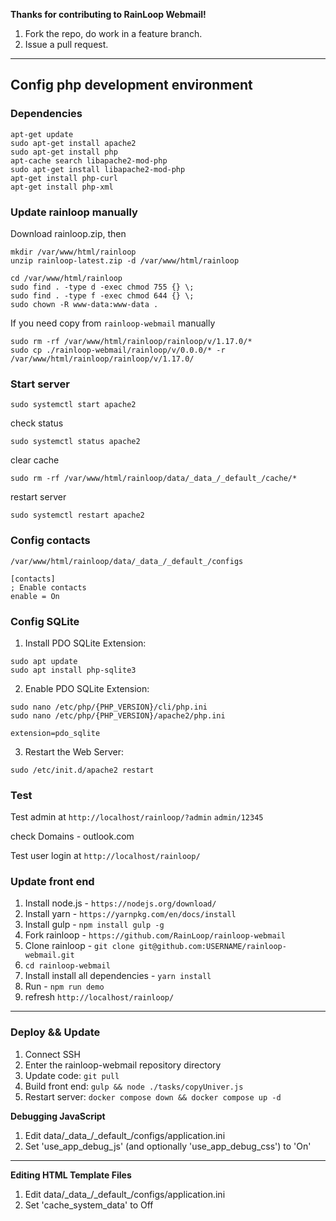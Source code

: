 **Thanks for contributing to RainLoop Webmail!**

1. Fork the repo, do work in a feature branch.
2. Issue a pull request.

---

## Config php development environment

### Dependencies

```shell
apt-get update
sudo apt-get install apache2
sudo apt-get install php
apt-cache search libapache2-mod-php
sudo apt-get install libapache2-mod-php
apt-get install php-curl
apt-get install php-xml
```

### Update rainloop manually

Download rainloop.zip, then
```shell
mkdir /var/www/html/rainloop
unzip rainloop-latest.zip -d /var/www/html/rainloop

cd /var/www/html/rainloop
sudo find . -type d -exec chmod 755 {} \;
sudo find . -type f -exec chmod 644 {} \;
sudo chown -R www-data:www-data .
```

If you need copy from `rainloop-webmail` manually
```shell
sudo rm -rf /var/www/html/rainloop/rainloop/v/1.17.0/*
sudo cp ./rainloop-webmail/rainloop/v/0.0.0/* -r /var/www/html/rainloop/rainloop/v/1.17.0/
```

### Start server


```shell
sudo systemctl start apache2
```
check status
```shell
sudo systemctl status apache2
```
clear cache
```shell
sudo rm -rf /var/www/html/rainloop/data/_data_/_default_/cache/*
```
restart server
```shell
sudo systemctl restart apache2
```


### Config contacts
```shell
/var/www/html/rainloop/data/_data_/_default_/configs
```
```shell
[contacts]
; Enable contacts
enable = On
```

### Config SQLite

1. Install PDO SQLite Extension:
```shell
sudo apt update
sudo apt install php-sqlite3
```

2. Enable PDO SQLite Extension:
```shell
sudo nano /etc/php/{PHP_VERSION}/cli/php.ini
sudo nano /etc/php/{PHP_VERSION}/apache2/php.ini
```

`extension=pdo_sqlite`

3. Restart the Web Server:
```shell
sudo /etc/init.d/apache2 restart
```
### Test
Test admin at `http://localhost/rainloop/?admin` `admin/12345`

check Domains - outlook.com

Test user login at `http://localhost/rainloop/`

### Update front end

1. Install node.js - `https://nodejs.org/download/`
2. Install yarn - `https://yarnpkg.com/en/docs/install`
3. Install gulp - `npm install gulp -g`
4. Fork rainloop - `https://github.com/RainLoop/rainloop-webmail`
5. Clone rainloop - `git clone git@github.com:USERNAME/rainloop-webmail.git`
6. `cd rainloop-webmail`
7. Install install all dependencies - `yarn install`
8. Run - `npm run demo`
9. refresh `http://localhost/rainloop/`
---

### Deploy && Update

1. Connect SSH 
2. Enter the rainloop-webmail repository directory
3. Update code: `git pull`
4. Build front end: `gulp && node ./tasks/copyUniver.js`
5. Restart server: `docker compose down && docker compose up -d`

**Debugging JavaScript**

1. Edit data/\_data_/\_default_/configs/application.ini
2. Set 'use_app_debug_js' (and optionally 'use_app_debug_css') to 'On'

---

**Editing HTML Template Files**

1. Edit data/\_data_/\_default_/configs/application.ini
2. Set 'cache_system_data' to Off
